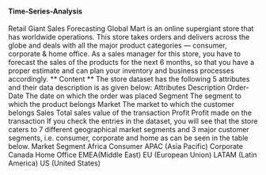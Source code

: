#### Time-Series-Analysis
Retail Giant Sales Forecasting
Global Mart is an online supergiant store that has worldwide operations. This store takes orders and delivers across the globe and deals with all the major product categories — consumer, corporate & home office.
As a sales manager for this store, you have to forecast the sales of the products for the next 6 months, so that you have a proper estimate and can plan your inventory and business processes accordingly.
** Content
**
The store dataset has the following 5 attributes and their data description is as given below:
Attributes Description
Order-Date The date on which the order was placed
Segment The segment to which the product belongs
Market The market to which the customer belongs
Sales Total sales value of the transaction
Profit Profit made on the transaction
If you check the entries in the dataset, you will see that the store caters to 7 different geographical market segments and 3 major customer segments, i.e. consumer, corporate and home as can be seen in the table below.
Market Segment
Africa Consumer
APAC (Asia Pacific) Corporate
Canada Home Office
EMEA(Middle East)
EU (European Union)
LATAM (Latin America)
US (United States)
